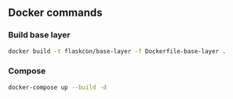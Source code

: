 ## Docker commands

### Build base layer
```bash
docker build -t flaskcon/base-layer -f Dockerfile-base-layer .
```

### Compose
```bash
docker-compose up --build -d 
```